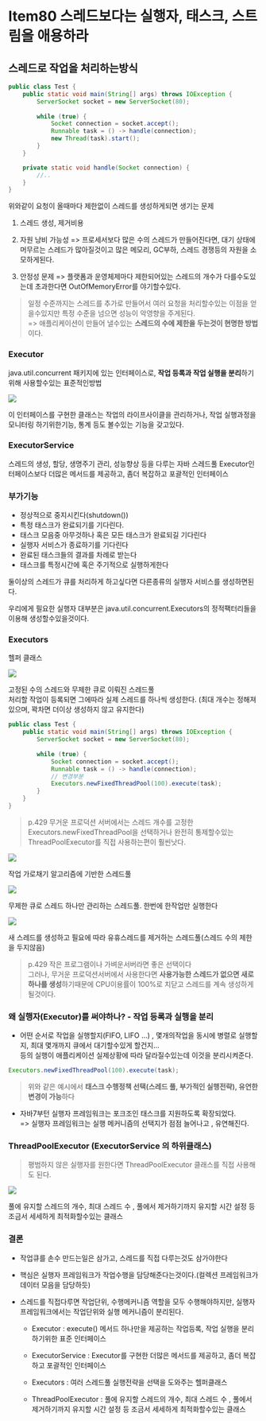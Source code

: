 
# Item80 스레드보다는 실행자, 태스크, 스트림을 애용하라

## 스레드로 작업을 처리하는방식

```java
public class Test {
	public static void main(String[] args) throws IOException {
		ServerSocket socket = new ServerSocket(80);
        
		while (true) {
			Socket connection = socket.accept();
			Runnable task = () -> handle(connection);
			new Thread(task).start();
		}
	}

	private static void handle(Socket connection) {
		//..
	}
}
```
위와같이 요청이 올때마다 제한없이 스레드를 생성하게되면 생기는 문제

1. 스레드 생성, 제거비용

2. 자원 낭비 가능성 
=> 프로세서보다 많은 수의 스레드가 만들어진다면, 대기 상태에 머무르는 스레드가 많아질것이고 많은 메모리, GC부하, 스레드 경쟁등의 자원을 소모하게된다.

3. 안정성 문제
=> 플랫폼과 운영체제마다 제한되어있는 스레드의 개수가 다를수도있는데 초과한다면 OutOfMemoryError를 야기할수있다. 

> 일정 수준까지는 스레드를 추가로 만들어서 여러 요청을 처리할수있는 이점을 얻을수있지만 특정 수준을 넘으면 성능이 악영향을 주게된다.    
=> 애플리케이션이 만들어 낼수있는 **스레드의 수에 제한을 두는것이 현명한 방법**이다.


### Executor
java.util.concurrent 패키지에 있는 인터페이스로, **작업 등록과 작업 실행을 분리**하기위해 사용할수있는 표준적인방법 

![](https://velog.velcdn.com/images/rodlsdyd/post/6d719431-e969-4f37-a1fa-a8be92c493bb/image.png)


이 인터페이스를 구현한 클래스는 작업의 라이프사이클을 관리하거나, 작업 실행과정을 모니터링 하기위한기능, 통계 등도 볼수있는 기능을 갖고있다.


### ExecutorService 
스레드의 생성, 할당, 생명주기 관리, 성능향상 등을 다루는 자바 스레드풀 Executor인터페이스보다 더많은 메서드를 제공하고, 좀더 복잡하고 포괄적인 인터페이스 

### 부가기능
- 정상적으로 중지시킨다(shutdown()) 
- 특정 태스크가 완료되기를 기다린다.
- 태스크 모음중 아무것하나 혹은 모든 태스크가 완료되길 기다린다
- 실행자 서비스가 종료하기를 기다린다
- 완료된 태스크들의 결과를 차례로 받는다
- 태스크를 특정시간에 혹은 주기적으로 실행하게한다


둘이상의 스레드가 큐를 처리하게 하고싶다면 다른종류의 실행자 서비스를 생성하면된다.    

우리에게 필요한 실행자 대부분은 java.util.concurrent.Executors의 정적팩터리들을 이용해 생성할수있을것이다.


### Executors
헬퍼 클래스

![](https://velog.velcdn.com/images/rodlsdyd/post/f6944a6a-36e7-4399-afeb-424c4a3dca68/image.png)

고정된 수의 스레드와 무제한 큐로 이뤄진 스레드풀   
처리할 작업이 등록되면 그에따라 실제 스레드를 하나씩 생성한다. (최대 개수는 정해져있으며, 꽉차면 더이상 생성하지 않고 유지한다)


```java
public class Test {
	public static void main(String[] args) throws IOException {
		ServerSocket socket = new ServerSocket(80);
        
		while (true) {
			Socket connection = socket.accept();
			Runnable task = () -> handle(connection);
			// 변경부분
			Executors.newFixedThreadPool(100).execute(task);
		}
	}
}
```


> p.429
무거운 프로덕션 서버에서는 스레드 개수를 고정한 Executors.newFixedThreadPool을 선택하거나 완전히 통제할수있는 ThreadPoolExecutor를 직접 사용하는편이 훨씬낫다.

![](https://velog.velcdn.com/images/rodlsdyd/post/6a55d045-6906-470d-85fd-e024e8863821/image.png)   

작업 가로채기 알고리즘에 기반한 스레드풀 

![](https://velog.velcdn.com/images/rodlsdyd/post/40c3b93c-bfc0-43d3-8498-a2303f92099a/image.png)   

무제한 큐로 스레드 하나만 관리하는 스레드풀. 한번에 한작업만 실행한다

![](https://velog.velcdn.com/images/rodlsdyd/post/5627bb5c-f596-4a02-93cb-e65e7e86de2a/image.png)   

새 스레드를 생성하고 필요에 따라 유휴스레드를 제거하는 스레드풀(스레드 수의 제한을 두지않음)

> p.429 
작은 프로그램이나 가벼운서버라면 좋은 선택이다   
그러나, 무거운 프로덕션서버에서 사용한다면  **사용가능한 스레드가 없으면 새로 하나를 생성**하기때문에 CPU이용률이 100%로 치닫고 스레드를 계속 생성하게 될것이다.

### 왜 실행자(Executor)를 써야하나?  - 작업 등록과 실행을 분리

- 어떤 순서로 작업을 실행할지(FIFO, LIFO ...) , 몇개의작업을 동시에 병렬로 실행할지, 최대 몇개까지 큐에서 대기할수있게 할건지...     
등의 실행이 애플리케이션 실제상황에 따라 달라질수있는데 이것을 분리시켜준다.

```java
Executors.newFixedThreadPool(100).execute(task);
```
> 위와 같은 예시에서 **태스크 수행정책 선택(스레드 풀, 부가적인 실행전략), 유연한 변경이 가능**하다


 - 자바7부턴 실행자 프레임워크는 포크조인 태스크를 지원하도록 확장되었다.    
=> 실행자 프레임워크는 실행 메커니즘의 선택지가 점점 늘어나고 , 유연해진다.



### ThreadPoolExecutor (ExecutorService 의 하위클래스)

> 평범하지 않은 실행자를 원한다면 ThreadPoolExecutor 클래스를 직접 사용해도 된다. 

![](https://velog.velcdn.com/images/rodlsdyd/post/6adff317-af9b-40ad-adb0-1ec4b6002b96/image.png)

풀에 유지할 스레드의 개수, 최대 스레드 수 , 풀에서 제거하기까지 유지할 시간 설정 등 조금서 세세하게 최적화할수있는 클래스 



### 결론

- 작업큐를 손수 만드는일은 삼가고, 스레드를 직접 다루는것도 삼가야한다

- 핵심은 실행자 프레임워크가 작업수행을 담당해준다는것이다.(컬렉션 프레임워크가 데이터 모음을 담당하듯)

- 스레드를 직접다루면 작업단위, 수행메커니즘 역할을 모두 수행해야하지만, 실행자 프레임워크에서는 작업단위와 실행 메커니즘이 분리된다. 

  - Executor : execute() 메서드 하나만을 제공하는 작업등록, 작업 실행을 분리하기위한 표준 인터페이스
  
  - ExecutorService : Executor를 구현한 더많은 메서드를 제공하고, 좀더 복잡하고 포괄적인 인터페이스
  
  - Executors : 여러 스레드풀 실행전략을 선택을 도와주는 헬퍼클래스
  
  - ThreadPoolExecutor : 풀에 유지할 스레드의 개수, 최대 스레드 수 , 풀에서 제거하기까지 유지할 시간 설정 등 조금서 세세하게 최적화할수있는 클래스

